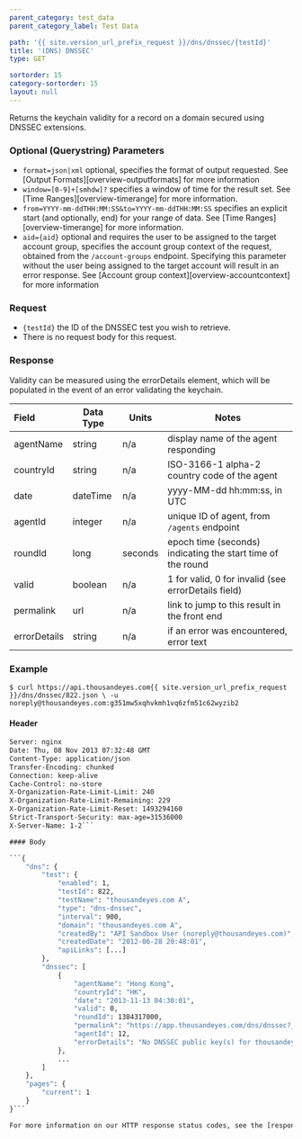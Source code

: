 ```yaml
---
parent_category: test_data
parent_category_label: Test Data

path: '{{ site.version_url_prefix_request }}/dns/dnssec/{testId}'
title: '(DNS) DNSSEC'
type: GET

sortorder: 15
category-sortorder: 15
layout: null
---
```


Returns the keychain validity for a record on a domain secured using DNSSEC extensions.

### Optional (Querystring) Parameters

* `format=json|xml` optional, specifies the format of output requested.  See [Output Formats][overview-outputformats] for more information
* `window=[0-9]+[smhdw]?` specifies a window of time for the result set.  See [Time Ranges][overview-timerange] for more information.
* `from=YYYY-mm-ddTHH:MM:SS&to=YYYY-mm-ddTHH:MM:SS` specifies an explicit start (and optionally, end) for your range of data.  See [Time Ranges][overview-timerange] for more information.
* `aid={aid}` optional and requires the user to be assigned to the target account group, specifies the account group context of the request, obtained from the `/account-groups` endpoint.  Specifying this parameter without the user being assigned to the target account will result in an error response. See [Account group context][overview-accountcontext] for more information

### Request

* `{testId}` the ID of the DNSSEC test you wish to retrieve.
* There is no request body for this request.

### Response

Validity can be measured using the errorDetails element, which will be populated in the event of an error validating the keychain.

Field | Data Type | Units | Notes
:------------|-------------|-------------|-------------|
agentName | string | n/a | display name of the agent responding
countryId | string | n/a | ISO-3166-1 alpha-2 country code of the agent
date | dateTime | n/a | yyyy-MM-dd hh:mm:ss, in UTC
agentId | integer | n/a | unique ID of agent, from `/agents` endpoint
roundId | long | seconds | epoch time (seconds) indicating the start time of the round
valid | boolean | n/a | 1 for valid, 0 for invalid (see errorDetails field)
permalink | url | n/a | link to jump to this result in the front end
errorDetails | string | n/a | if an error was encountered, error text


### Example

`$ curl https://api.thousandeyes.com{{ site.version_url_prefix_request }}/dns/dnssec/822.json \
  -u noreply@thousandeyes.com:g351mw5xqhvkmh1vq6zfm51c62wyzib2`

#### Header

```HTTP/1.1 200 OK
Server: nginx
Date: Thu, 08 Nov 2013 07:32:48 GMT
Content-Type: application/json
Transfer-Encoding: chunked
Connection: keep-alive
Cache-Control: no-store
X-Organization-Rate-Limit-Limit: 240
X-Organization-Rate-Limit-Remaining: 229
X-Organization-Rate-Limit-Reset: 1493294160
Strict-Transport-Security: max-age=31536000
X-Server-Name: 1-2```

#### Body

```{
    "dns": {
        "test": {
            "enabled": 1,
            "testId": 822,
            "testName": "thousandeyes.com A",
            "type": "dns-dnssec",
            "interval": 900,
            "domain": "thousandeyes.com A",
            "createdBy": "API Sandbox User (noreply@thousandeyes.com)",
            "createdDate": "2012-06-28 20:48:01",
            "apiLinks": [...]
        },
        "dnssec": [
            {
                "agentName": "Hong Kong",
                "countryId": "HK",
                "date": "2013-11-13 04:30:01",
                "valid": 0,
                "roundId": 1384317000,
                "permalink": "https://app.thousandeyes.com/dns/dnssec?__a=75&testId=822&roundId=1384317000&agentId=12",
                "agentId": 12,
                "errorDetails": "No DNSSEC public key(s) for thousandeyes.com A"
            },
            ...
        ]
    },
    "pages": {
        "current": 1
    }
}```

For more information on our HTTP response status codes, see the [response status codes documentation][overview-responsestatuscodes].
